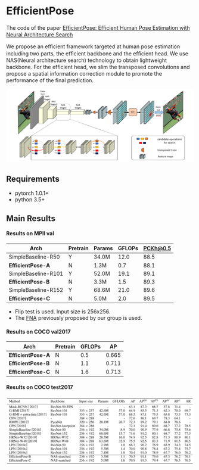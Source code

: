 # EfficientPose

The code of the paper [EfﬁcientPose: Efﬁcient Human Pose Estimation with Neural Architecture Search](https://baidu.com)

We propose an efﬁcient framework targeted at human pose estimation including two parts, the efﬁcient backbone and the efﬁcient head. We use NAS(Neural architecture search)  technology to obtain lightweight backbone.  For the efﬁcient head, we slim the transposed convolutions and propose a spatial information correction module to promote the performance of the ﬁnal prediction.  

![overall_fig](imgs/overall_fig.png)



## Requirements

- pytorch 1.0.1+
- python 3.5+

## Main Results

#### Results on MPII val

| Arch                | Pretrain | Params | GFLOPs | PCKh@0.5 |
| ------------------- | -------- | ------ | ------ | -------- |
| SimpleBaseline-R50  | Y        | 34.0M  | 12.0   | 88.5     |
| **EfficientPose-A** | N        | 1.3M   | 0.7    | 88.1     |
| SimpleBaseline-R101 | Y        | 52.0M  | 19.1   | 89.1     |
| **EfficientPose-B** | N        | 3.3M   | 1.5    | 89.3     |
| SimpleBaseline-R152 | Y        | 68.6M  | 21.0   | 89.6     |
| **EfficientPose-C** | N        | 5.0M   | 2.0    | 89.5     |

- Flip test is used. Input size is 256x256.
- The [FNA](https://github.com/JaminFong/FNA) previously proposed by our group is used.

#### Results on COCO val2017

| Arch                | Pretrain | GFLOPs | AP    |
| ------------------- | -------- | ------ | ----- |
| **EfficientPose-A** | N        | 0.5    | 0.665 |
| **EfficientPose-B** | N        | 1.1    | 0.711 |
| **EfficientPose-C** | N        | 1.6    | 0.713 |

#### Results on COCO test2017

![coco_results](imgs/coco_results.png)
